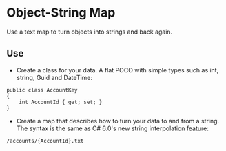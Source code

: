 # Object-String Map

Use a text map to turn objects into strings and back again.

## Use

- Create a class for your data. A flat POCO with simple types such as int, string, Guid and DateTime:
```
public class AccountKey
{
    int AccountId { get; set; }
}
```
- Create a map that describes how to turn your data to and from a string. The syntax is the same as C# 6.0's new string interpolation feature:
```
/accounts/{AccountId}.txt
```
